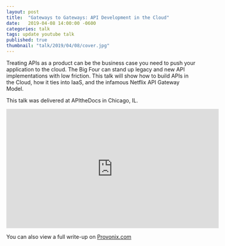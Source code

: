 ```yaml
---
layout: post
title:  "Gateways to Gateways: API Development in the Cloud"
date:   2019-04-08 14:00:00 -0600
categories: talk
tags: update youtube talk
published: true
thumbnail: "talk/2019/04/08/cover.jpg"
---
```


Treating APIs as a product can be the business case you need to push your application to the cloud. The Big Four can stand up legacy and new API implementations with low friction. This talk will show how to build APIs in the Cloud, how it ties into IaaS, and the infamous Netflix API Gateway Model.

This talk was delivered at APItheDocs in Chicago, IL. 

<iframe width="560" height="315" src="https://www.youtube.com/embed/M5EEB0PthmI" title="YouTube video player" frameborder="0" allow="accelerometer; autoplay; clipboard-write; encrypted-media; gyroscope; picture-in-picture" allowfullscreen></iframe>

You can also view a full write-up on [Provonix.com](https://pronovix.com/event/api-docs-chicago-2019#amy)
